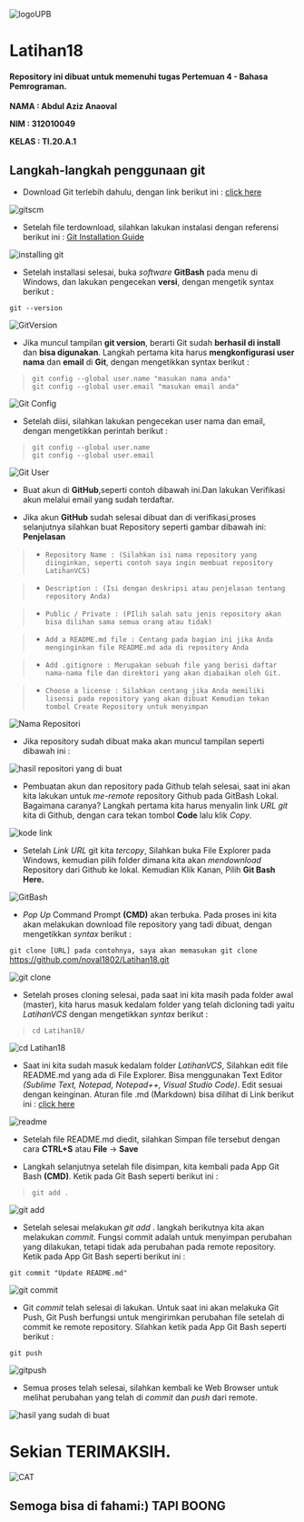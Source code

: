 ![logoUPB](gambar1/logo.png)

# Latihan18

#### Repository ini dibuat untuk memenuhi tugas Pertemuan 4 - Bahasa Pemrograman.

**NAMA : Abdul Aziz Anaoval** 

**NIM : 312010049**

**KELAS : TI.20.A.1**

## Langkah-langkah penggunaan git

* Download Git terlebih dahulu, dengan link berikut ini : [click here](https://git-scm.com) <br>

![gitscm](gambar1/GitScm.png)

* Setelah file terdownload, silahkan lakukan instalasi dengan referensi berikut ini : [Git Installation Guide](https://git-scm.com/book/en/v2/Getting-Started-Installing-Git) <br>

![installing git](gambar1/installing.png)

* Setelah installasi selesai, buka *software* **GitBash** pada menu di Windows, dan lakukan pengecekan **versi**, dengan mengetik syntax berikut : <br> 

`git --version` <br>

![GitVersion](gambar1/GitVersion.png)

* Jika muncul tampilan **git version**, berarti Git sudah **berhasil di install** dan **bisa digunakan**. Langkah pertama kita harus **mengkonfigurasi user nama** dan **email** di **Git**, dengan mengetikkan syntax berikut : <br>

> `git config --global user.name "masukan nama anda"` <br>
> `git config --global user.email "masukan email anda"` <br>

![Git Config](gambar1/GitConfig.png)

* Setelah diisi, silahkan lakukan pengecekan user nama dan email, dengan mengetikkan perintah berikut :

> `git config --global user.name` <br>
> `git config --global user.email` <br>

![Git User](gambar1/GitUser.png)

* Buat akun di **GitHub**,seperti contoh dibawah ini.Dan lakukan Verifikasi akun melalui email yang sudah terdaftar. <br>

* Jika akun **GitHub** sudah selesai dibuat dan di verifikasi,proses selanjutnya silahkan buat Repository seperti gambar dibawah ini: **Penjelasan** <br> 

> * `Repository Name : (Silahkan isi nama repository yang diinginkan, seperti contoh saya ingin membuat repository LatihanVCS)` <br>

> * `Description : (Isi dengan deskripsi atau penjelasan tentang repository Anda)` <br> 

> * `Public / Private : (PIlih salah satu jenis repository akan bisa dilihan sama semua orang atau tidak)` <br>

> * `Add a README.md file : Centang pada bagian ini jika Anda menginginkan file README.md ada di repository Anda` <br>

> * `Add .gitignore : Merupakan sebuah file yang berisi daftar nama-nama file dan direktori yang akan diabaikan oleh Git.` <br>

> * `Choose a license : Silahkan centang jika Anda memiliki lisensi pada repository yang akan dibuat Kemudian tekan tombol Create Repository untuk menyimpan` <br>

![Nama Repositori](gambar1/NamaRepositori.png)

* Jika repository sudah dibuat maka akan muncul tampilan seperti dibawah ini : <br>

![hasil repositori yang di buat](gambar1/hasilfile.png)

* Pembuatan akun dan repository pada Github telah selesai, saat ini akan kita lakukan untuk *me-remote* repository Github pada GitBash Lokal. Bagaimana caranya? Langkah pertama kita harus menyalin link *URL git* kita di Github, dengan cara tekan tombol **Code** lalu klik *Copy*.

![kode link](gambar1/kode.png)

* Setelah *Link URL* git kita *tercopy*, Silahkan buka File Explorer pada Windows, kemudian pilih folder dimana kita akan *mendownload* Repository dari Github ke lokal. Kemudian Klik Kanan, Pilih **Git Bash Here.** <br>

![GitBash](gambar1/GitBash.png)

* *Pop Up* Command Prompt **(CMD)** akan terbuka. Pada proses ini kita akan melakukan download file repository yang tadi dibuat, dengan mengetikkan *syntax* berikut :

`git clone [URL] pada contohnya, saya akan memasukan git clone` <br>
https://github.com/noval1802/Latihan18.git

![git clone](gambar1/GitClone.png) <br>

* Setelah proses cloning selesai, pada saat ini kita masih pada folder awal (master), kita harus masuk kedalam folder yang telah dicloning tadi yaitu *LatihanVCS* dengan mengetikkan *syntax* berikut :

> `cd Latihan18/`

![cd Latihan18](gambar1/cd.png)

* Saat ini kita sudah masuk kedalam folder *LatihanVCS*, Silahkan edit file README.md yang ada di File Explorer. Bisa menggunakan Text Editor *(Sublime Text, Notepad, Notepad++, Visual Studio Code)*. Edit sesuai dengan keinginan. Aturan file .md (Markdown) bisa dilihat di Link berikut ini : [click here](https://guides.github.com/features/mastering-markdown/) <br>

![readme](gambar1/readme.png) <br>

* Setelah file README.md diedit, silahkan Simpan file tersebut dengan cara **CTRL+S** atau **File** -> **Save** <br>

* Langkah selanjutnya setelah file disimpan, kita kembali pada App Git Bash **(CMD)**. Ketik pada Git Bash seperti berikut ini : <br>

> `git add .`

![git add](gambar1/Gitadd.png)

* Setelah selesai melakukan *git add* . langkah berikutnya kita akan melakukan *commit*. Fungsi commit adalah untuk menyimpan perubahan yang dilakukan, tetapi tidak ada perubahan pada remote repository. Ketik pada App Git Bash seperti berikut ini :

`git commit "Update README.md"`

![git commit](gambar1/gitcommitR.png)

* Git *commit* telah selesai di lakukan. Untuk saat ini akan melakuka Git Push, Git Push berfungsi untuk mengirimkan perubahan file setelah di commit ke remote repository. Silahkan ketik pada App Git Bash seperti berikut : <br>

`git push`

![gitpush](gambar1/GitPush.png)

* Semua proses telah selesai, silahkan kembali ke Web Browser untuk melihat perubahan yang telah di *commit* dan *push* dari remote. <br>

![hasil yang sudah di buat](gambar1/repositori.png) <br>

# Sekian TERIMAKSIH. 

![CAT](gambar1/cat_black_breed_russian_blue_eyes_green_eyes_black_background_81774_1280x720.jpg)

## Semoga bisa di fahami:) TAPI BOONG